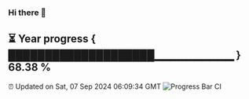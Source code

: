 ### Hi there 👋
⏳ Year progress { ████████████████████▁▁▁▁▁▁▁▁▁▁ } 68.38 %
---
⏰ Updated on Sat, 07 Sep 2024 06:09:34 GMT
![Progress Bar CI](https://github.com/Moyi321/Moyi321/workflows/Progress%20Bar%20CI/badge.svg)
